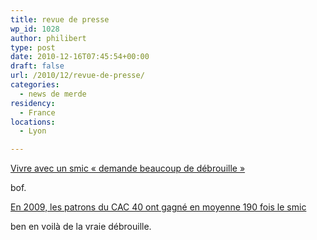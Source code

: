 ```yaml
---
title: revue de presse
wp_id: 1028
author: philibert
type: post
date: 2010-12-16T07:45:54+00:00
draft: false
url: /2010/12/revue-de-presse/
categories:
  - news de merde
residency:
  - France
locations:
  - Lyon

---
```

[Vivre avec un smic « demande beaucoup de débrouille »][1]

bof.

[En 2009, les patrons du CAC 40 ont gagné en moyenne 190 fois le smic][2]

ben en voilà de la vraie débrouille.

 [1]: http://www.lemonde.fr/societe/article/2010/12/02/vivre-avec-un-smic-demande-beaucoup-de-debrouille_1447891_3224.html#ens_id=1452889
 [2]: http://www.lemonde.fr/economie/article/2010/12/14/en-2009-les-patrons-du-cac-40-ont-gagne-en-moyenne-190-fois-le-smic_1453479_3234.html#ens_id=1452889